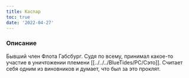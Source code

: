 ```yaml
---
title: Каспар
toc: true
date: '2022-04-27'
---
```


### Описание
Бывший член Флота Габсбург. Судя по всему, принимал какое-то участие в уничтожении племени [[../../../BlueTides/PC/Сэто]]. Считает себя одним из виновников и думает, что был за это проклят.